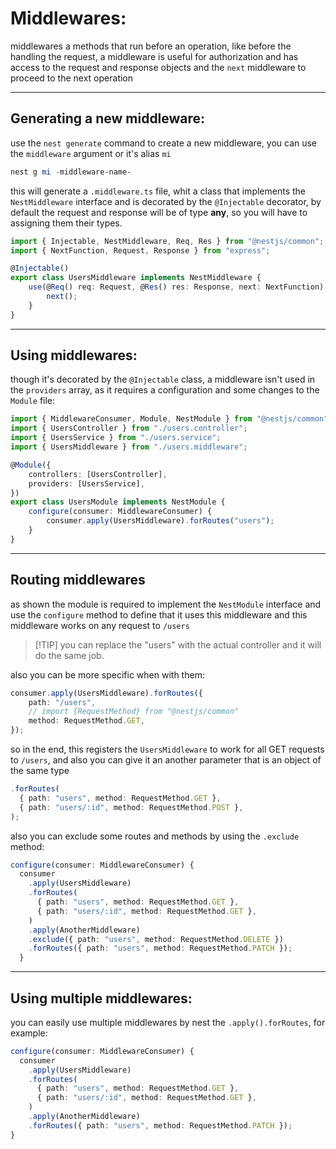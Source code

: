 <!-- @format -->

# Middlewares:

middlewares a methods that run before an operation, like before the handling the request, a middleware is useful for authorization and has access to the request and response objects and the `next` middleware to proceed to the next operation

---

## Generating a new middleware:

use the `nest generate` command to create a new middleware, you can use the `middleware` argument or it's alias `mi`

```powershell
nest g mi -middleware-name-
```

this will generate a `.middleware.ts` file, whit a class that implements the `NestMiddleware` interface and is decorated by the `@Injectable` decorator, by default the request and response will be of type **any**, so you will have to assigning them their types.

```typescript
import { Injectable, NestMiddleware, Req, Res } from "@nestjs/common";
import { NextFunction, Request, Response } from "express";

@Injectable()
export class UsersMiddleware implements NestMiddleware {
	use(@Req() req: Request, @Res() res: Response, next: NextFunction) {
		next();
	}
}
```

---

## Using middlewares:

though it's decorated by the `@Injectable` class, a middleware isn't used in the `providers` array, as it requires a configuration and some changes to the `Module` file:

```typescript
import { MiddlewareConsumer, Module, NestModule } from "@nestjs/common";
import { UsersController } from "./users.controller";
import { UsersService } from "./users.service";
import { UsersMiddleware } from "./users.middleware";

@Module({
	controllers: [UsersController],
	providers: [UsersService],
})
export class UsersModule implements NestModule {
	configure(consumer: MiddlewareConsumer) {
		consumer.apply(UsersMiddleware).forRoutes("users");
	}
}
```

---

## Routing middlewares

as shown the module is required to implement the `NestModule` interface and use the `configure` method to define that it uses this middleware and this middleware works on any request to `/users`

> [!TIP] you can replace the "users" with the actual controller and it will do the same job.

also you can be more specific when with them:

```typescript
consumer.apply(UsersMiddleware).forRoutes({
	path: "/users",
	// import {RequestMethod} from "@nestjs/common"
	method: RequestMethod.GET,
});
```

so in the end, this registers the `UsersMiddleware` to work for all GET requests to `/users`, and also you can give it an another parameter that is an object of the same type

```typescript
.forRoutes(
  { path: "users", method: RequestMethod.GET },
  { path: "users/:id", method: RequestMethod.POST },
);
```

also you can exclude some routes and methods by using the `.exclude` method:

```typescript
configure(consumer: MiddlewareConsumer) {
  consumer
    .apply(UsersMiddleware)
    .forRoutes(
      { path: "users", method: RequestMethod.GET },
      { path: "users/:id", method: RequestMethod.GET },
    )
    .apply(AnotherMiddleware)
    .exclude({ path: "users", method: RequestMethod.DELETE })
    .forRoutes({ path: "users", method: RequestMethod.PATCH });
  }
```

---

## Using multiple middlewares:

you can easily use multiple middlewares by nest the `.apply().forRoutes`, for example:

```typescript
configure(consumer: MiddlewareConsumer) {
  consumer
    .apply(UsersMiddleware)
    .forRoutes(
      { path: "users", method: RequestMethod.GET },
      { path: "users/:id", method: RequestMethod.GET },
    )
    .apply(AnotherMiddleware)
    .forRoutes({ path: "users", method: RequestMethod.PATCH });
}
```

